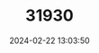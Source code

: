 ---
title: "31930"
category: "Shorea symingtonii"
draft: false
date: 2024-02-22 13:03:50
languages:
  English: ["White Meranti"]
  Malay: ["Melapi Kuning"]
---